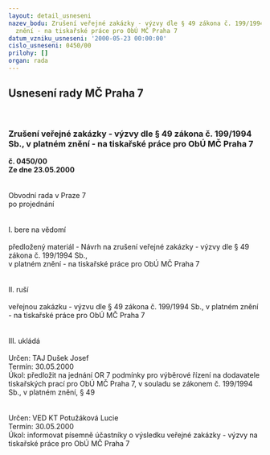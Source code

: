 ```yaml
---
layout: detail_usneseni
nazev_bodu: Zrušení veřejné zakázky - výzvy dle § 49 zákona č. 199/1994 Sb., v platném
  znění - na tiskařské práce pro ObÚ MČ Praha 7
datum_vzniku_usneseni: '2000-05-23 00:00:00'
cislo_usneseni: 0450/00
prilohy: []
organ: rada
---
```

<div id="ucUsn_pList" class="usn">
	<span><h2>Usnesení rady MČ Praha 7 </h2>
<br></span><div class="standBody">
<span><h3>Zrušení veřejné zakázky - výzvy dle § 49 zákona č. 199/1994 Sb., v platném znění - na tiskařské práce pro ObÚ MČ Praha 7</h3></span><div class="center">
		<strong>č. 0450/00</strong><br>
	</div>
<div class="center">
		<strong>Ze dne 23.05.2000</strong><br><br>
	</div>     <br>Obvodní rada v Praze 7<br>po projednání<br><br><br>I.	bere na vědomí<br><br> předložený materiál -  Návrh na zrušení veřejné zakázky - výzvy dle § 49 zákona č. 199/1994 Sb., <br>v platném znění - na tiskařské práce pro ObÚ MČ Praha 7<br><br><br>II.  ruší <br><br>veřejnou zakázku - výzvu dle § 49 zákona č. 199/1994 Sb., v platném znění - na tiskařské práce pro ObÚ MČ Praha 7<br><br><br>III.	 ukládá <br><br> Určen:	     	TAJ Dušek Josef<br>Termín: 30.05.2000<br>Úkol:	předložit na jednání OR 7 podmínky pro výběrové řízení na dodavatele tiskařských prací pro ObÚ MČ Praha 7, v souladu se zákonem č. 199/1994 Sb., v platném znění, § 49<br> <br><br> Určen:	     	VED KT Potužáková Lucie<br>Termín: 30.05.2000<br>Úkol:	informovat písemně účastníky o výsledku veřejné zakázky - výzvy na tiskařské práce pro ObÚ MČ Praha 7<br> <br>
</div>
</div>